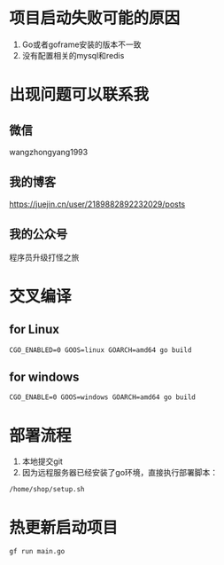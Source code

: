 # 项目启动失败可能的原因

1. Go或者goframe安装的版本不一致
2. 没有配置相关的mysql和redis

# 出现问题可以联系我

## 微信

wangzhongyang1993

## 我的博客

https://juejin.cn/user/2189882892232029/posts

## 我的公众号

程序员升级打怪之旅

# 交叉编译

## for Linux

```
CGO_ENABLED=0 GOOS=linux GOARCH=amd64 go build
```

## for windows

```
CGO_ENABLE=0 GOOS=windows GOARCH=amd64 go build
```

# 部署流程

1. 本地提交git
2. 因为远程服务器已经安装了go环境，直接执行部署脚本：

```
/home/shop/setup.sh
```

# 热更新启动项目

```
gf run main.go
```